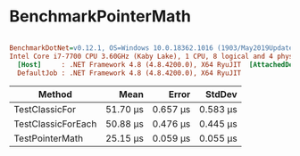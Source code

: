 # BenchmarkPointerMath


``` ini

BenchmarkDotNet=v0.12.1, OS=Windows 10.0.18362.1016 (1903/May2019Update/19H1)
Intel Core i7-7700 CPU 3.60GHz (Kaby Lake), 1 CPU, 8 logical and 4 physical cores
  [Host]     : .NET Framework 4.8 (4.8.4200.0), X64 RyuJIT  [AttachedDebugger]
  DefaultJob : .NET Framework 4.8 (4.8.4200.0), X64 RyuJIT


```
|             Method |     Mean |    Error |   StdDev |
|------------------- |---------:|---------:|---------:|
|     TestClassicFor | 51.70 μs | 0.657 μs | 0.583 μs |
| TestClassicForEach | 50.88 μs | 0.476 μs | 0.445 μs |
|    TestPointerMath | 25.15 μs | 0.059 μs | 0.055 μs |